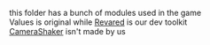 this folder has a bunch of modules used in the game<br>
Values is original while [Revared](https://github.com/ReRand/RbxRevared) is our dev toolkit<br>
[CameraShaker](https://github.com/Sleitnick/RbxCameraShaker) isn't made by us
